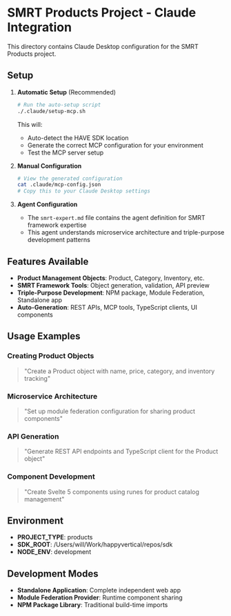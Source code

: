 # SMRT Products Project - Claude Integration

This directory contains Claude Desktop configuration for the SMRT Products project.

## Setup

1. **Automatic Setup** (Recommended)
   ```bash
   # Run the auto-setup script
   ./.claude/setup-mcp.sh
   ```
   This will:
   - Auto-detect the HAVE SDK location
   - Generate the correct MCP configuration for your environment
   - Test the MCP server setup

2. **Manual Configuration**
   ```bash
   # View the generated configuration
   cat .claude/mcp-config.json
   # Copy this to your Claude Desktop settings
   ```

3. **Agent Configuration**
   - The `smrt-expert.md` file contains the agent definition for SMRT framework expertise
   - This agent understands microservice architecture and triple-purpose development patterns

## Features Available

- **Product Management Objects**: Product, Category, Inventory, etc.
- **SMRT Framework Tools**: Object generation, validation, API preview
- **Triple-Purpose Development**: NPM package, Module Federation, Standalone app
- **Auto-Generation**: REST APIs, MCP tools, TypeScript clients, UI components

## Usage Examples

### Creating Product Objects
> "Create a Product object with name, price, category, and inventory tracking"

### Microservice Architecture
> "Set up module federation configuration for sharing product components"

### API Generation
> "Generate REST API endpoints and TypeScript client for the Product object"

### Component Development
> "Create Svelte 5 components using runes for product catalog management"

## Environment

- **PROJECT_TYPE**: products
- **SDK_ROOT**: /Users/will/Work/happyvertical/repos/sdk
- **NODE_ENV**: development

## Development Modes

- **Standalone Application**: Complete independent web app
- **Module Federation Provider**: Runtime component sharing
- **NPM Package Library**: Traditional build-time imports